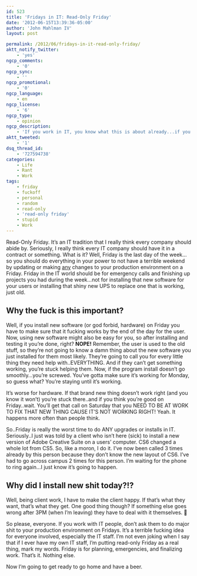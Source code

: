 ```yaml
---
id: 523
title: 'Fridays in IT: Read-Only Friday'
date: '2012-06-15T13:39:36-05:00'
author: 'John Mahlman IV'
layout: post

permalink: /2012/06/fridays-in-it-read-only-friday/
aktt_notify_twitter:
    - 'yes'
ngcp_comments:
    - '0'
ngcp_sync:
    - ''
ngcp_promotional:
    - '0'
ngcp_language:
    - en
ngcp_license:
    - '6'
ngcp_type:
    - opinion
ngcp_description:
    - 'If you work in IT, you know what this is about already...if you don''t then read on, because this is important stuff!  '
aktt_tweeted:
    - '1'
dsq_thread_id:
    - '727594738'
categories:
    - Life
    - Rant
    - Work
tags:
    - friday
    - fuckoff
    - personal
    - random
    - read-only
    - 'read-only friday'
    - stupid
    - Work
---
```


Read-Only Friday. It’s an IT tradition that I really think every company should abide by. Seriously, I really think every IT company should have it in a contract or something. What is it? Well, Friday is the last day of the week…so you should do everything in your power to not have a terrible weekend by updating or making <span style="text-decoration: underline;">any</span> changes to your production environment on a Friday. Friday in the IT world should be for emergency calls and finishing up projects you had during the week…not for installing that new software for your users or installing that shiny new UPS to replace one that is working, just old.

## Why the fuck is this important?

Well, if you install new software (or god forbid, hardware) on Friday you have to make sure that it fucking works by the end of the day for the user. Now, using new software might also be easy for you, so after installing and testing it you’re done, right? **NOPE!** Remember, the user is used to the old stuff, so they’re not going to know a damn thing about the new software you just installed for them most likely. They’re going to call you for every little thing they need help with..EVERYTHING. And if they can’t get something working, you’re stuck helping them. Now, if the program install doesn’t go smoothly…you’re screwed. You’ve gotta make sure it’s working for Monday, so guess what? You’re staying until it’s working.

It’s worse for hardware. If that brand new thing doesn’t work right (and you know it won’t) you’re stuck there..and if you think you’re good on Friday..wait. You’ll get that call on Saturday that you NEED TO BE AT WORK TO FIX THAT NEW THING CAUSE IT’S NOT WORKING RIGHT! Yeah. It happens more often than people think.

So..Friday is really the worst time to do ANY upgrades or installs in IT. Seriously..I just was told by a client who isn’t here (sick) to install a new version of Adobe Creative Suite on a users’ computer. CS6 changed a whole lot from CS5. So, like a moron, I do it. I’ve now been called 3 times already by this person because they don’t know the new layout of CS6. I’ve had to go across campus 2 times for this person. I’m waiting for the phone to ring again…I just know it’s going to happen.

## Why did I install new shit today?!?

Well, being client work, I have to make the client happy. If that’s what they want, that’s what they get. One good thing though? If something else goes wrong after 3PM (when I’m leaving) they have to deal with it themselves. 🙂

So please, everyone. If you work with IT people, don’t ask them to do major shit to your production environment on Fridays. It’s a terrible fucking idea for everyone involved, especially the IT staff. I’m not even joking when I say that if I ever have my own IT staff, I’m putting read-only Friday as a real thing, mark my words. Friday is for planning, emergencies, and finalizing work. That’s it. Nothing else.

Now I’m going to get ready to go home and have a beer.